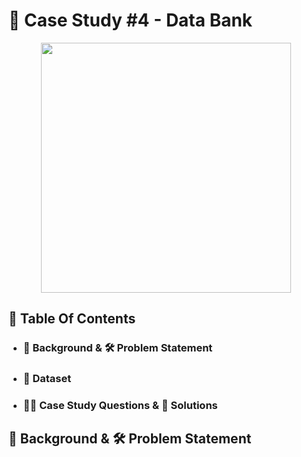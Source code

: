 # 🏦 Case Study #4 - Data Bank 

<p align = "center">
<img src = "https://8weeksqlchallenge.com/images/case-study-designs/4.png" width = "400" height = "400">

##  📕 Table Of Contents
* ### 📝 Background & 🛠️ Problem Statement
* ### 📂 Dataset
* ### 🧙‍♂️ Case Study Questions & 🚀 Solutions

## 📝 Background & 🛠️ Problem Statement
